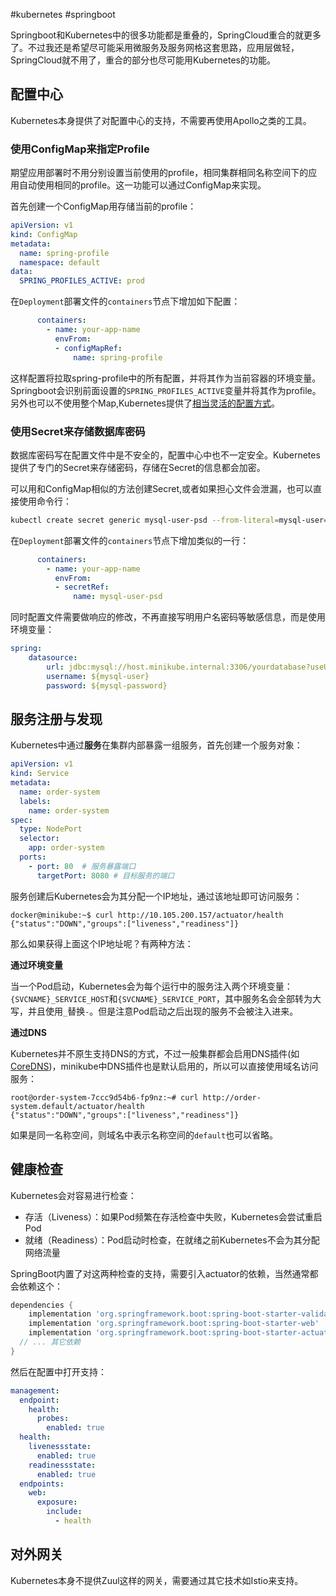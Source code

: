 #kubernetes #springboot

Springboot和Kubernetes中的很多功能都是重叠的，SpringCloud重合的就更多了。不过我还是希望尽可能采用微服务及服务网格这套思路，应用层做轻，SpringCloud就不用了，重合的部分也尽可能用Kubernetes的功能。

## 配置中心

Kubernetes本身提供了对配置中心的支持，不需要再使用Apollo之类的工具。

### 使用ConfigMap来指定Profile

期望应用部署时不用分别设置当前使用的profile，相同集群相同名称空间下的应用自动使用相同的profile。这一功能可以通过ConfigMap来实现。

首先创建一个ConfigMap用存储当前的profile：

```yaml
apiVersion: v1
kind: ConfigMap
metadata:
  name: spring-profile
  namespace: default
data:
  SPRING_PROFILES_ACTIVE: prod
```

在`Deployment`部署文件的`containers`节点下增加如下配置：

```yaml
      containers:
        - name: your-app-name
          envFrom:
          - configMapRef:
              name: spring-profile
```

这样配置将拉取spring-profile中的所有配置，并将其作为当前容器的环境变量。Springboot会识别前面设置的`SPRING_PROFILES_ACTIVE`变量并将其作为profile。另外也可以不使用整个Map,Kubernetes提供了[相当灵活的配置方式](https://kubernetes.io/docs/tasks/configure-pod-container/configure-pod-configmap/)。


### 使用Secret来存储数据库密码

数据库密码写在配置文件中是不安全的，配置中心中也不一定安全。Kubernetes提供了专门的Secret来存储密码，存储在Secret的信息都会加密。

可以用和ConfigMap相似的方法创建Secret,或者如果担心文件会泄漏，也可以直接使用命令行：

```sh
kubectl create secret generic mysql-user-psd --from-literal=mysql-user=username --from-literal=mysql-password='password'
```

在`Deployment`部署文件的`containers`节点下增加类似的一行：

```yaml
      containers:
        - name: your-app-name
          envFrom:
          - secretRef:
              name: mysql-user-psd
```

同时配置文件需要做响应的修改，不再直接写明用户名密码等敏感信息，而是使用环境变量：

```yaml
spring:
    datasource:
        url: jdbc:mysql://host.minikube.internal:3306/yourdatabase?useUnicode=true&characterEncoding=utf-8&allowMultiQueries=true
        username: ${mysql-user}
        password: ${mysql-password}
```

## 服务注册与发现

Kubernetes中通过**服务**在集群内部暴露一组服务，首先创建一个服务对象：

```yaml
apiVersion: v1
kind: Service
metadata:
  name: order-system
  labels:
    name: order-system
spec:
  type: NodePort
  selector:
    app: order-system
  ports:
    - port: 80  # 服务暴露端口
      targetPort: 8080 # 目标服务的端口
```

服务创建后Kubernetes会为其分配一个IP地址，通过该地址即可访问服务：

```
docker@minikube:~$ curl http://10.105.200.157/actuator/health
{"status":"DOWN","groups":["liveness","readiness"]}
```

那么如果获得上面这个IP地址呢？有两种方法：

**通过环境变量**

当一个Pod启动，Kubernetes会为每个运行中的服务注入两个环境变量：`{SVCNAME}_SERVICE_HOST`和`{SVCNAME}_SERVICE_PORT`，其中服务名会全部转为大写，并且使用`_`替换`-`。但是注意Pod启动之后出现的服务不会被注入进来。

**通过DNS**

Kubernetes并不原生支持DNS的方式，不过一般集群都会启用DNS插件(如[CoreDNS](https://coredns.io/))，minikube中DNS插件也是默认启用的，所以可以直接使用域名访问服务：

```
root@order-system-7ccc9d54b6-fp9nz:~# curl http://order-system.default/actuator/health
{"status":"DOWN","groups":["liveness","readiness"]}
```

如果是同一名称空间，则域名中表示名称空间的`default`也可以省略。

## 健康检查

Kubernetes会对容易进行检查：

- 存活（Liveness）：如果Pod频繁在存活检查中失败，Kubernetes会尝试重启Pod
- 就绪（Readiness）：Pod启动时检查，在就绪之前Kubernetes不会为其分配网络流量

SpringBoot内置了对这两种检查的支持，需要引入actuator的依赖，当然通常都会依赖这个：

```groovy
dependencies {
	implementation 'org.springframework.boot:spring-boot-starter-validation'
	implementation 'org.springframework.boot:spring-boot-starter-web'
	implementation 'org.springframework.boot:spring-boot-starter-actuator'
  // ... 其它依赖
}
```

然后在配置中打开支持：

```yaml
management:
  endpoint:
    health:
      probes:
        enabled: true
  health:
    livenessstate:
      enabled: true
    readinessstate:
      enabled: true
  endpoints:
    web:
      exposure:
        include:
          - health
```

## 对外网关

Kubernetes本身不提供Zuul这样的网关，需要通过其它技术如Istio来支持。

